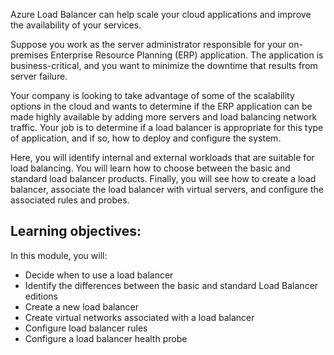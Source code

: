 Azure Load Balancer can help scale your cloud applications and improve the availability of your services.

Suppose you work as the server administrator responsible for your on-premises Enterprise Resource Planning (ERP) application. The application is business-critical, and you want to minimize the downtime that results from server failure.

Your company is looking to take advantage of some of the scalability options in the cloud and wants to determine if the ERP application can be made highly available by adding more servers and load balancing network traffic. Your job is to determine if a load balancer is appropriate for this type of application, and if so, how to deploy and configure the system.

Here, you will identify internal and external workloads that are suitable for load balancing. You will learn how to choose between the basic and standard load balancer products. Finally, you will see how to create a load balancer, associate the load balancer with virtual servers, and configure the associated rules and probes.

## Learning objectives:

In this module, you will:
- Decide when to use a load balancer
- Identify the differences between the basic and standard Load Balancer editions
- Create a new load balancer
- Create virtual networks associated with a load balancer
- Configure load balancer rules
- Configure a load balancer health probe
